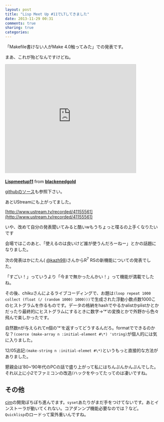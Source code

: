 ```yaml
---
layout: post
title: "Lisp Meet Up #11でLTしてきました"
date: 2013-11-29 00:31
comments: true
sharing: true
categories: 
---
```

「Makefile書けない人がMake 4.0触ってみた」での発表です。

<!-- more -->

まあ、これが殆どなんですけどね。

<iframe src="http://www.slideshare.net/slideshow/embed_code/28661586" width="427" height="356" frameborder="0" marginwidth="0" marginheight="0" scrolling="no" style="border:1px solid #CCC;border-width:1px 1px 0;margin-bottom:5px" allowfullscreen> </iframe>

 **[Lispmeetup11](https://www.slideshare.net/blackenedgold/lispmeetup11 "Lispmeetup11")** from **[blackenedgold](http://www.slideshare.net/blackenedgold)** 

[githubのソース](https://github.com/KeenS/Shibuya.lisp-LispMeetUp-11)も参照下さい。

あとUStreamにも上がってました。

[http://www.ustream.tv/recorded/41155561](http://www.ustream.tv/recorded/41155561)

いや、改めて自分の発表聞いてみると酷いwもうちょっと喋るの上手くなりたいです

会場ではこのあと、「使えるのは良いけど誰が使うんだろーねー」とかの話題になりました。

次の発表はかにたん( [@kazh98](https://twitter.com/kazh98))さんからR<sup>7</sup> RSの新機能についての発表でした。

「すごい！」っていうより「今まで無かったんかい！」って機能が満載でしたね。

その後、chikuさんによるライブコーディングで、お題は`(loop repeat 1000 collect (float (/ (random 1000) 1000)))`で生成された浮動小数点数1000このヒストグラムを作るものです。データの格納をhashでやるかalistかplistかとかだったり最終的にヒストグラムにするときに数字->‘\*’の変換とかで外野から色々飛んで楽しかったです。

自然数nが与えられてn個の’\*‘を返すってどうするんだろ。formatでできるのかな？`(coerce (make-array n :initial-element #\*) 'string)`が個人的には気に入りました。

12/05追記:`(make-string n :initial-elemet #\*)`というもっと直接的な方法がありました。

懇親会は’80~‘90年代のPCの話で盛り上がって私にはちんぷんかんぷんでした。それ以上に小2でファミコンの改造/ハックをやってたってのは凄いですね。

## その他

[cim](https://github.com/KeenS/CIM)の開発ぼちぼち進んでます。`syset`あたりがまだ手をつけてないです。あとインストーラが動いてくれない。コアダンンプ機能必要なのでは？など。`Quicklisp`のロードって案外重いんですね。


